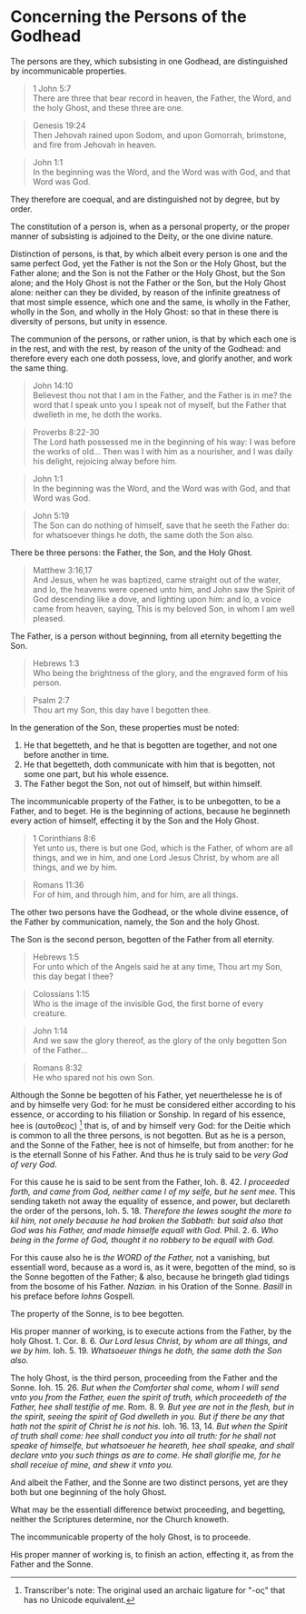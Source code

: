 # Concerning the Persons of the Godhead

The persons are they, which subsisting in one Godhead, are distinguished by incommunicable properties. 

> 1 John 5:7  
> There are three that bear record in heaven, the Father, the Word, and the holy Ghost, and these three are one.  

> Genesis 19:24  
> Then Jehovah rained upon Sodom, and upon Gomorrah, brimstone, and fire from Jehovah in heaven.

> John 1:1  
> In the beginning was the Word, and the Word was with God, and that Word was God.

They therefore are coequal, and are distinguished not by degree, but by order.

The constitution of a person is, when as a personal property, or the proper manner of subsisting is adjoined to the Deity, or the one divine nature.

Distinction of persons, is that, by which albeit every person is one and the same perfect God, yet the Father is not the Son or the Holy Ghost, but the Father alone; and the Son is not the Father or the Holy Ghost, but the Son alone; and the Holy Ghost is not the Father or the Son, but the Holy Ghost alone: neither can they be divided, by reason of the infinite greatness of that most simple essence, which one and the same, is wholly in the Father, wholly in the Son, and wholly in the Holy Ghost: so that in these there is diversity of persons, but unity in essence.

The communion of the persons, or rather union, is that by which each one is in the rest, and with the rest, by reason of the unity of the Godhead: and therefore every each one doth possess, love, and glorify another, and work the same thing. 

> John 14:10  
> Believest thou not that I am in the Father, and the Father is in me? the word that I speak unto you I speak not of myself, but the Father that dwelleth in me, he doth the works. 

> Proverbs 8:22-30  
> The Lord hath possessed me in the beginning of his way: I was before the works of old... Then was I with him as a nourisher, and I was daily his delight, rejoicing alway before him.

> John 1:1  
> In the beginning was the Word, and the Word was with God, and that Word was God.

> John 5:19  
> The Son can do nothing of himself, save that he seeth the Father do: for whatsoever things he doth, the same doth the Son also.

There be three persons: the Father, the Son, and the Holy Ghost.

> Matthew 3:16,17  
> And Jesus, when he was baptized, came straight out of the water, and lo, the heavens were opened unto him, and John saw the Spirit of God descending like a dove, and lighting upon him: and lo, a voice came from heaven, saying, This is my beloved Son, in whom I am well pleased.

The Father, is a person without beginning, from all eternity begetting the Son. 

> Hebrews 1:3  
> Who being the brightness of the glory, and the engraved form of his person.

> Psalm 2:7  
> Thou art my Son, this day have I begotten thee.

In the generation of the Son, these properties must be noted: 

1. He that begetteth, and he that is begotten are together, and not one before another in time. 
2. He that begetteth, doth communicate with him that is begotten, not some one part, but his whole essence. 
3. The Father begot the Son, not out of himself, but within himself.

The incommunicable property of the Father, is to be unbegotten, to be a Father, and to beget. He is the beginning of actions, because he beginneth every action of himself, effecting it by the Son and the Holy Ghost. 

> 1 Corinthians 8:6  
> Yet unto us, there is but one God, which is the Father, of whom are all things, and we in him, and one Lord Jesus Christ, by whom are all things, and we by him.

> Romans 11:36  
> For of him, and through him, and for him, are all things.

The other two persons have the Godhead, or the whole divine essence, of the Father by communication, namely, the Son and the holy Ghost.

The Son is the second person, begotten of the Father from all eternity. 

> Hebrews 1:5  
> For unto which of the Angels said he at any time, Thou art my Son, this day begat I thee?

> Colossians 1:15  
> Who is the image of the invisible God, the first borne of every creature.

> John 1:14  
> And we saw the glory thereof, as the glory of the only begotten Son of the Father...

> Romans 8:32  
> He who spared not his own Son.

Although the Sonne be begotten of his Father, yet neuerthelesse he is of and by himselfe very God: for he must be considered either according to his essence, or according to his filiation or Sonship. In regard of his essence, hee is (ɑυτοθɛος) [^1] that is, of and by himself very God: for the Deitie which is common to all the three persons, is not begotten. But as he is a person, and the Sonne of the Father, hee is not of himselfe, but from another: for he is the eternall Sonne of his Father. And thus he is truly said to be *very God of very God.*

For this cause he is said to be sent from the Father, Ioh. 8. 42. *I proceeded forth, and came from God, neither came I of my selfe, but he sent mee.* This sending taketh not away the equality of essence, and power, but declareth the order of the persons, Ioh. 5. 18. *Therefore the Iewes sought the more to kil him, not onely because he had broken the Sabbath: but said also that God was his Father, and made himselfe equall with God.* Phil. 2. 6. *Who being in the forme of God, thought it no robbery to be equall with God.*

For this cause also he is *the WORD of the Father,* not a vanishing, but essentiall word, because as a word is, as it were, begotten of the mind, so is the Sonne begotten of the Father; & also, because he bringeth glad tidings from the bosome of his Father. *Nazian.* in his Oration of the Sonne. *Basill* in his preface before *Iohns* Gospell.

The property of the Sonne, is to bee begotten.

His proper manner of working, is to execute actions from the Father, by the holy Ghost. 1. Cor. 8. 6. *Our Lord Iesus Christ, by whom are all things, and we by him.* Ioh. 5. 19. *Whatsoeuer things he doth, the same doth the Son also.*

The holy Ghost, is the third person, proceeding from the Father and the Sonne. Ioh. 15. 26. *But when the Comforter shal come, whom I will send vnto you from the Father, euen the spirit of truth, which proceedeth of the Father, hee shall testifie of me.* Rom. 8. 9. *But yee are not in the flesh, but in the spirit, seeing the spirit of God dwelleth in you. But if there be any that hath not the spirit of Christ he is not his.* Ioh. 16. 13, 14. *But when the Spirit of truth shall come: hee shall conduct you into all truth: for he shall not speake of himselfe, but whatsoeuer he heareth, hee shall speake, and shall declare vnto you such things as are to come. He shall glorifie me, for he shall receiue of mine, and shew it vnto you.*

And albeit the Father, and the Sonne are two distinct persons, yet are they both but one beginning of the holy Ghost.

What may be the essentiall difference betwixt proceeding, and begetting, neither the Scriptures determine, nor the Church knoweth.

The incommunicable property of the holy Ghost, is to proceede.

His proper manner of working is, to finish an action, effecting it, as from the Father and the Sonne.

[^1]: Transcriber's note: The original used an archaic ligature for "-ος" that has no Unicode equivalent.